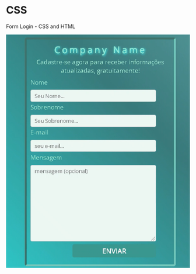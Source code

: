 # CSS
Form Login - CSS and HTML 

![screen_cad_form](https://github.com/digidatservs/images/blob/3205ea05777425f009a00e6d2d00e3c0f2492654/screen_cadform.png)
